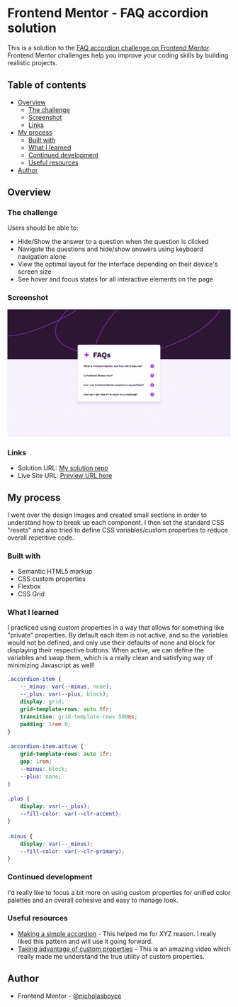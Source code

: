 # Frontend Mentor - FAQ accordion solution

This is a solution to the [FAQ accordion challenge on Frontend Mentor](https://www.frontendmentor.io/challenges/faq-accordion-wyfFdeBwBz). Frontend Mentor challenges help you improve your coding skills by building realistic projects. 

## Table of contents

- [Overview](#overview)
  - [The challenge](#the-challenge)
  - [Screenshot](#screenshot)
  - [Links](#links)
- [My process](#my-process)
  - [Built with](#built-with)
  - [What I learned](#what-i-learned)
  - [Continued development](#continued-development)
  - [Useful resources](#useful-resources)
- [Author](#author)


## Overview

### The challenge

Users should be able to:

- Hide/Show the answer to a question when the question is clicked
- Navigate the questions and hide/show answers using keyboard navigation alone
- View the optimal layout for the interface depending on their device's screen size
- See hover and focus states for all interactive elements on the page

### Screenshot

![](./assets/images/screenshot.png)

### Links

- Solution URL: [My solution repo](https://github.com/nicholasboyce/faq-accordion)
- Live Site URL: [Preview URL here](https://nicholasboyce.github.io/faq-accordion)

## My process

I went over the design images and created small sections in order to understand how to break up each component. I then set the standard CSS "resets" and also tried to define CSS variables/custom properties to reduce overall repetitive code.

### Built with

- Semantic HTML5 markup
- CSS custom properties
- Flexbox
- CSS Grid

### What I learned

I practiced using custom properties in a way that allows for something like "private" properties. By default each item is not active, and so the variables would not be defined, and only use their defaults of none and block for displaying their respective buttons. When active, we can define the variables and swap them, which is a really clean and satisfying way of minimizing Javascript as well!

```css
.accordion-item {
    --_minus: var(--minus, none);
    --_plus: var(--plus, block);
    display: grid;
    grid-template-rows: auto 0fr;
    transition: grid-template-rows 500ms;
    padding: 1rem 0;
}

.accordion-item.active {
    grid-template-rows: auto 1fr;
    gap: 1rem;
    --minus: block;
    --plus: none;
}

.plus {
    display: var(--_plus);
    --fill-color: var(--clr-accent);
}

.minus {
    display: var(--_minus);
    --fill-color: var(--clr-primary);
}
```

### Continued development

I'd really like to focus a bit more on using custom properties for unified color palettes and an overall cohesive and easy to manage look.

### Useful resources

- [Making a simple accordion](https://www.youtube.com/watch?v=B_n4YONte5A) - This helped me for XYZ reason. I really liked this pattern and will use it going forward.
- [Taking advantage of custom properties](https://www.youtube.com/watch?v=5QIiWIoCmsc) - This is an amazing video which really made me understand the true utility of custom properties.

## Author

- Frontend Mentor - [@nicholasboyce](https://www.frontendmentor.io/profile/nicholasboyce)

